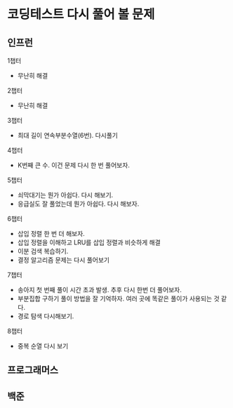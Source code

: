 # 코딩테스트 다시 풀어 볼 문제 

## 인프런

1챕터

* 무난히 해결

2챕터

* 무난히 해결

3챕터

* 최대 길이 연속부분수열(6번). 다시풀기

4챕터

* K번째 큰 수. 이건 문제 다시 한 번 풀어보자.

5챕터

* 쇠막대기는 뭔가 아쉽다. 다시 해보기.
* 응급실도 잘 풀었는데 뭔가 아쉽다. 다시 해보자.

6챕터

* 삽입 정렬 한 번 더 해보자.
* 삽입 정렬을 이해하고 LRU를 삽입 정렬과 비슷하게 해결
* 이분 검색 복습하기.
* 결정 알고리즘 문제는 다시 풀어보기

7챕터

* 송아지 첫 번째 풀이 시간 초과 발생. 추후 다시 한번 더 풀어보자.
* 부분집합 구하기 풀이 방법을 잘 기억하자. 여러 곳에 똑같은 풀이가 사용되는 것 같다.
* 경로 탐색 다시해보기.

8챕터

* 중복 순열 다시 보기

## 프로그래머스



## 백준




